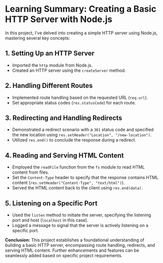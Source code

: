 # Learning Summary: Creating a Basic HTTP Server with Node.js

In this project, I've delved into creating a simple HTTP server using Node.js, mastering several key concepts:

## 1. Setting Up an HTTP Server

- Imported the `http` module from Node.js.
- Created an HTTP server using the `createServer` method.

## 2. Handling Different Routes

- Implemented route handling based on the requested URL (`req.url`).
- Set appropriate status codes (`res.statusCode`) for each route.

## 3. Redirecting and Handling Redirects

- Demonstrated a redirect scenario with a `301` status code and specified the new location using `res.setHeader("Location", "/new-location")`.
- Utilized `res.end()` to conclude the response during a redirect.

## 4. Reading and Serving HTML Content

- Employed the `readFile` function from the `fs` module to read HTML content from files.
- Set the `Content-Type` header to specify that the response contains HTML content (`res.setHeader("Content-Type", "text/html")`).
- Served the HTML content back to the client using `res.end(data)`.

## 5. Listening on a Specific Port

- Used the `listen` method to initiate the server, specifying the listening port and host (`localhost` in this case).
- Logged a message to signal that the server is actively listening on a specific port.

**Conclusion:**
This project establishes a foundational understanding of building a basic HTTP server, encompassing route handling, redirects, and serving HTML content. Further enhancements and features can be seamlessly added based on specific project requirements.

